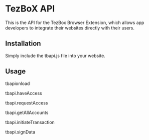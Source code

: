# TezBoX API
This is the API for the TezBox Browser Extension, which allows app developers to integrate their websites directly with their users.

## Installation

Simply include the tbapi.js file into your website.

## Usage

tbapionload

tbapi.haveAccess

tbapi.requestAccess

tbapi.getAllAccounts

tbapi.initiateTransaction

tbapi.signData
